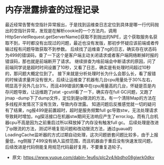 # 内存泄露排查的过程记录
<!--page header-->

最近经常告警有空指针异常报出，于是找到运维查日志定位到具体是哪一行代码抛出的空指针异常，发现是在解析cookie的一个方法内，调用HttpServletRequest.getServerName()获取不到抛出的NPE，这个获取服务名获取不到，平时都没有出现过的问题，最近也没有发版，那初步怀疑应该前端或者传输过程有问题导致获取不到参数。
后续找了运维查了ng的日志，确实存在状态码为499的错误码，查了一下这个是客户端主动关闭请求或者客户端网络断掉时报的错误码，那也就是前端断开了请求。
继续排查为啥前端会中断请求的原因，问了前端同学说是超时时间设置了10秒，又看了日志，确实是有处理时间超过10秒的，那问题大概定位到了。
接下来就是分析处理时长为什么会那么长，看了报错的时候请求量并没有很大，后续让运维查了机器有几台cpu用量处于30%左右，明显高于另外几台3%，而且499错误的集中在cpu用量高的几台，怀疑是否是内存问题导致，让运维跑了jstat -gcutil看了一下，确实存在full GC问题，又跑了jmap -dump下了dump文件，定位到是ip限流的方法，有一个清除Map的方法在多线程并发情况下没有生效，导致内存泄露。
知道问题后反推感觉就一切的疑问有了结果，ng报499是前置超时，超时是服务频繁full gc导致stw，无法处理请求导致耗时增加，ng探活接口在机器stw期间无法响应产生了error.log，而有几台机器cpu不高是因为之前重启过所以释放掉了内存没有触发full gc。
后续处理是改进了ip限流的方法，测试环境复现问题和改动限流方法，通过guaua的LoadingCache监听器的方式过期自动处理，这次问题嵌套问题比较多，由于上报量低，ng侧报了499没有纳入监控范围，而且机器由于重启没有快速发现问题，后续改进是代码侧能复用规范代码最好复用，不要重复造轮子。


<!--page footer-->
- 原文: <https://www.yuque.com/dabin-1eu6s/plc2v4/kbdho08giwrk0dkv>